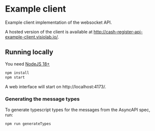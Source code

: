 # Example client

Example client implementation of the websocket API.

A hosted version of the client is available at http://cash-register-api-example-client.visiolab.io/.

## Running locally

You need [NodeJS 18+](https://nodejs.org/en/)

```bash
npm install
npm start
```

A web interface will start on http://localhost:4173/.

### Generating the message types

To generate typescript types for the messages from the AsyncAPI spec, run:

```bash
npm run generateTypes
```
